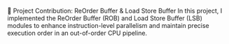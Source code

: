 🚀 Project Contribution: ReOrder Buffer & Load Store Buffer
In this project, I implemented the ReOrder Buffer (ROB) and Load Store Buffer (LSB) modules to enhance instruction-level parallelism and maintain precise execution order in an out-of-order CPU pipeline.
